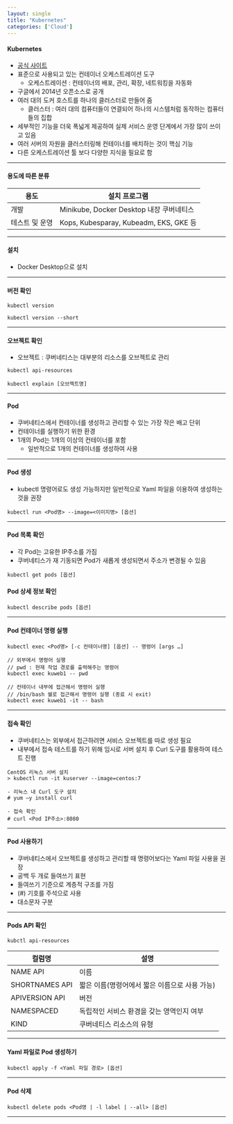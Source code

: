 ```yaml
---
layout: single
title: "Kubernetes"
categories: ['Cloud']
---
```


#### Kubernetes
* [공식 사이트]
* 표준으로 사용되고 있는 컨테이너 오케스트레이션 도구
    * 오케스트레이션 : 컨테이너의 배포, 관리, 확장, 네트워킹을 자동화
* 구글에서 2014년 오픈소스로 공개
* 여러 대의 도커 호스트를 하나의 클러스터로 만들어 줌
    * 클러스터 : 여러 대의 컴퓨터들이 연결되어 하나의 시스템처럼 동작하는 컴퓨터들의 집합
* 세부적인 기능을 더욱 폭넓게 제공하여 실제 서비스 운영 단계에서 가장 많이 쓰이고 있음
* 여러 서버의 자원을 클러스터링해 컨테이너를 배치하는 것이 핵심 기능
* 다른 오케스트레이션 툴 보다 다양한 지식을 필요로 함
   
***

#### 용도에 따른 분류
   
|용도|설치 프로그램|
|---|--------|
|개발|Minikube, Docker Desktop 내장 쿠버네티스|
|테스트 및 운영|Kops, Kubesparay, Kubeadm, EKS, GKE 등|   
   

***

#### 설치
* Docker Desktop으로 설치
   
***

#### 버전 확인
```
kubectl version

kubectl version --short
```   
   
***

#### 오브젝트 확인
* 오브젝트 : 쿠버네티스는 대부분의 리소스를 오브젝트로 관리
   
```
kubectl api-resources

kubectl explain [오브젝트명]
```   
   
***

#### Pod
* 쿠버네티스에서 컨테이너를 생성하고 관리할 수 있는 가장 작은 배고 단위
* 컨테이너를 실행하기 위한 환경
* 1개의 Pod는 1개의 이상의 컨테이너를 포함
    * 일반적으로 1개의 컨테이너를 생성하여 사용

***

#### Pod 생성
* kubectl 명령어로도 생성 가능하지만 일반적으로 Yaml 파일을 이용하여 생성하는 것을 권장
   
```
kubectl run <Pod명> --image=<이미지명> [옵션]
```   
   
***

#### Pod 목록 확인
* 각 Pod는 고유한 IP주소를 가짐
* 쿠버네티스가 재 기동되면 Pod가 새롭게 생성되면서 주소가 변경될 수 있음
   
```
kubectl get pods [옵션]
```   
   
#### Pod 상세 정보 확인
   
```
kubectl describe pods [옵션]
```   
   
***

#### Pod 컨테이너 명령 실행
   
```
kubectl exec <Pod명> [-c 컨테이너명] [옵션] -- 명령어 [args …]

// 외부에서 명령어 실행
// pwd : 현재 작업 경로를 출력해주는 명령어
kubectl exec kuweb1 -- pwd

// 컨테이너 내부에 접근해서 명령어 실행
// /bin/bash 쉘로 접근해서 명령어 실행 (종료 시 exit)
kubectl exec kuweb1 -it -- bash

```   
   
***

#### 접속 확인
* 쿠버네티스는 외부에서 접근하려면 서비스 오브젝트를 따로 생성 필요
* 내부에서 접속 테스트를 하기 위해 임시로 서버 설치 후 Curl 도구를 활용하여 테스트 진행
   
```
CentOS 리눅스 서버 설치
> kubectl run -it kuserver --image=centos:7

- 리눅스 내 Curl 도구 설치
# yum –y install curl

- 접속 확인
# curl <Pod IP주소>:8080
```   
   
*** 

#### Pod 사용하기
* 쿠버네티스에서 오브젝트를 생성하고 관리할 때 명령어보다는 Yaml 파일 사용을 권장
* 공백 두 개로 들여쓰기 표현
* 들여쓰기 기준으로 계층적 구조를 가짐
* (#) 기호를 주석으로 사용
* 대소문자 구분
   
***

#### Pods API 확인
   
```
kubctl api-resources
```
   
|컬럼명|설명|
|---|------|
|NAME API|이름|
|SHORTNAMES API|짧은 이름(명령어에서 짧은 이름으로 사용 가능)|
|APIVERSION API|버전|
|NAMESPACED|독립적인 서비스 환경을 갖는 영역인지 여부|
|KIND|쿠버네티스 리소스의 유형|   
   
***

#### Yaml 파일로 Pod 생성하기
   
```
kubectl apply -f <Yaml 파일 경로> [옵션]
```
   
***

#### Pod 삭제
   
```
kubectl delete pods <Pod명 | -l label | --all> [옵션]
```   

***










[공식 사이트]: [https://kubernetes.io/]




